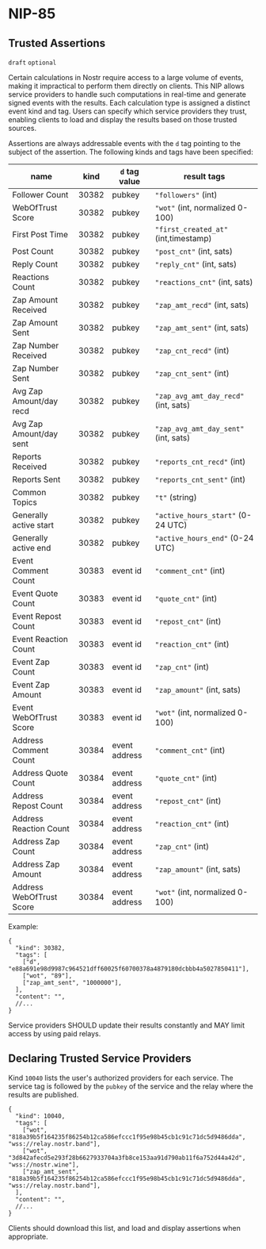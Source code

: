 NIP-85
======

Trusted Assertions
------------------

`draft` `optional`

Certain calculations in Nostr require access to a large volume of events, making it impractical to perform them directly on clients. This NIP allows service providers to handle such computations in real-time and generate signed events with the results. Each calculation type is assigned a distinct event kind and tag. Users can specify which service providers they trust, enabling clients to load and display the results based on those trusted sources.

Assertions are always addressable events with the `d` tag pointing to the subject of the assertion. The following kinds and tags have been specified:

| name                    | kind  | `d` tag value | result tags                         | 
| ----------------------- | ----- | ------------- | ----------------------------------- |
| Follower Count          | 30382 | pubkey        | `"followers"` (int)                 | 
| WebOfTrust Score        | 30382 | pubkey        | `"wot"` (int, normalized 0-100)     | 
| First Post Time         | 30382 | pubkey        | `"first_created_at"` (int,timestamp)| 
| Post Count              | 30382 | pubkey        | `"post_cnt"` (int, sats)            | 
| Reply Count             | 30382 | pubkey        | `"reply_cnt"` (int, sats)           | 
| Reactions Count         | 30382 | pubkey        | `"reactions_cnt"` (int, sats)       | 
| Zap Amount Received     | 30382 | pubkey        | `"zap_amt_recd"` (int, sats)        | 
| Zap Amount Sent         | 30382 | pubkey        | `"zap_amt_sent"` (int, sats)        | 
| Zap Number Received     | 30382 | pubkey        | `"zap_cnt_recd"` (int)              | 
| Zap Number Sent         | 30382 | pubkey        | `"zap_cnt_sent"` (int)              |
| Avg Zap Amount/day recd | 30382 | pubkey        | `"zap_avg_amt_day_recd"` (int, sats)| 
| Avg Zap Amount/day sent | 30382 | pubkey        | `"zap_avg_amt_day_sent"` (int, sats)| 
| Reports Received        | 30382 | pubkey        | `"reports_cnt_recd"` (int)          | 
| Reports Sent            | 30382 | pubkey        | `"reports_cnt_sent"` (int)          |
| Common Topics           | 30382 | pubkey        | `"t"` (string)                      |
| Generally active start  | 30382 | pubkey        | `"active_hours_start"` (0-24 UTC)   |
| Generally active end    | 30382 | pubkey        | `"active_hours_end"` (0-24 UTC)     |
| Event Comment Count     | 30383 | event id      | `"comment_cnt"` (int)               |
| Event Quote Count       | 30383 | event id      | `"quote_cnt"` (int)                 |
| Event Repost Count      | 30383 | event id      | `"repost_cnt"` (int)                |
| Event Reaction Count    | 30383 | event id      | `"reaction_cnt"` (int)              |
| Event Zap Count         | 30383 | event id      | `"zap_cnt"` (int)                   |     
| Event Zap Amount        | 30383 | event id      | `"zap_amount"` (int, sats)          |
| Event WebOfTrust Score  | 30383 | event id      | `"wot"` (int, normalized 0-100)     | 
| Address Comment Count   | 30384 | event address | `"comment_cnt"` (int)               |
| Address Quote Count     | 30384 | event address | `"quote_cnt"` (int)                 |
| Address Repost Count    | 30384 | event address | `"repost_cnt"` (int)                |
| Address Reaction Count  | 30384 | event address | `"reaction_cnt"` (int)              |
| Address Zap Count       | 30384 | event address | `"zap_cnt"` (int)                   |     
| Address Zap Amount      | 30384 | event address | `"zap_amount"` (int, sats)          |
| Address WebOfTrust Score| 30384 | event address | `"wot"` (int, normalized 0-100)     | 

Example: 

```jsonc
{
  "kind": 30382,
  "tags": [
    ["d", "e88a691e98d9987c964521dff60025f60700378a4879180dcbbb4a5027850411"],
    ["wot", "89"],
    ["zap_amt_sent", "1000000"],
  ],
  "content": "",
  //...
}
```

Service providers SHOULD update their results constantly and MAY limit access by using paid relays.

## Declaring Trusted Service Providers

Kind `10040` lists the user's authorized providers for each service. The service tag is followed by the `pubkey` of the service and the relay where the results are published.

```jsonc
{
  "kind": 10040,
  "tags": [
    ["wot", "818a39b5f164235f86254b12ca586efccc1f95e98b45cb1c91c71dc5d9486dda", "wss://relay.nostr.band"],
    ["wot", "3d842afecd5e293f28b6627933704a3fb8ce153aa91d790ab11f6a752d44a42d", "wss://nostr.wine"],
    ["zap_amt_sent", "818a39b5f164235f86254b12ca586efccc1f95e98b45cb1c91c71dc5d9486dda", "wss://relay.nostr.band"],
  ],
  "content": "",
  //...
}
```

Clients should download this list, and load and display assertions when appropriate. 
